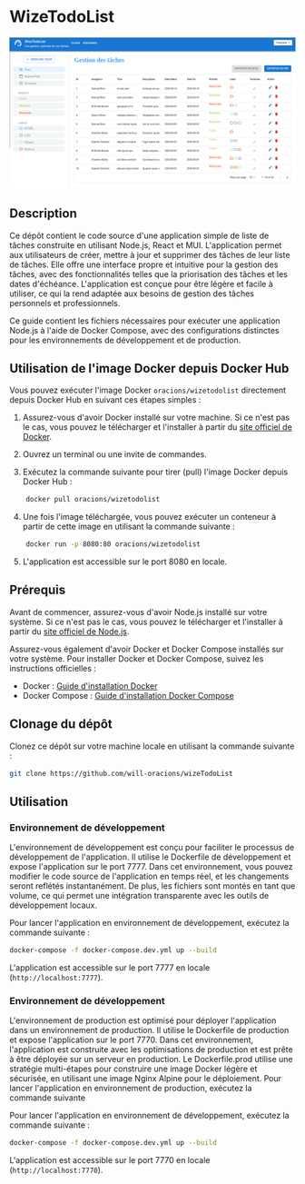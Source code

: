 # WizeTodoList

![Capture d'écran](screenshoot.png)


## Description
Ce dépôt contient le code source d'une application simple de liste de tâches construite en utilisant Node.js, React et MUI. L'application permet aux utilisateurs de créer, mettre à jour et supprimer des tâches de leur liste de tâches. Elle offre une interface propre et intuitive pour la gestion des tâches, avec des fonctionnalités telles que la priorisation des tâches et les dates d'échéance. L'application est conçue pour être légère et facile à utiliser, ce qui la rend adaptée aux besoins de gestion des tâches personnels et professionnels.


Ce guide contient les fichiers nécessaires pour exécuter une application Node.js à l'aide de Docker Compose, avec des configurations distinctes pour les environnements de développement et de production.

## Utilisation de l'image Docker depuis Docker Hub

Vous pouvez exécuter l'image Docker `oracions/wizetodolist` directement depuis Docker Hub en suivant ces étapes simples :

1. Assurez-vous d'avoir Docker installé sur votre machine. Si ce n'est pas le cas, vous pouvez le télécharger et l'installer à partir du [site officiel de Docker](https://www.docker.com/get-started).

2. Ouvrez un terminal ou une invite de commandes.

3. Exécutez la commande suivante pour tirer (pull) l'image Docker depuis Docker Hub :

```bash
    docker pull oracions/wizetodolist
```

4. Une fois l'image téléchargée, vous pouvez exécuter un conteneur à partir de cette image en utilisant la commande suivante :

```bash
    docker run -p 8080:80 oracions/wizetodolist
```
5. L'application est accessible sur le port 8080 en locale.

## Prérequis

Avant de commencer, assurez-vous d'avoir Node.js installé sur votre système. Si ce n'est pas le cas, vous pouvez le télécharger et l'installer à partir du [site officiel de Node.js](https://nodejs.org/).


Assurez-vous également d'avoir Docker et Docker Compose installés sur votre système. Pour installer Docker et Docker Compose, suivez les instructions officielles :

- Docker : [Guide d'installation Docker](https://docs.docker.com/get-docker/)
- Docker Compose : [Guide d'installation Docker Compose](https://docs.docker.com/compose/install/)


## Clonage du dépôt

Clonez ce dépôt sur votre machine locale en utilisant la commande suivante :

```bash
git clone https://github.com/will-oracions/wizeTodoList
```

## Utilisation

### Environnement de développement
L'environnement de développement est conçu pour faciliter le processus de développement de l'application. Il utilise le Dockerfile de développement et expose l'application sur le port 7777. Dans cet environnement, vous pouvez modifier le code source de l'application en temps réel, et les changements seront reflétés instantanément. De plus, les fichiers sont montés en tant que volume, ce qui permet une intégration transparente avec les outils de développement locaux. 

Pour lancer l'application en environnement de développement, exécutez la commande suivante :

```bash
docker-compose -f docker-compose.dev.yml up --build
```

L'application est accessible sur le port 7777 en locale (`http://localhost:7777`).


### Environnement de développement
L'environnement de production est optimisé pour déployer l'application dans un environnement de production. Il utilise le Dockerfile de production et expose l'application sur le port 7770. Dans cet environnement, l'application est construite avec les optimisations de production et est prête à être déployée sur un serveur en production. Le Dockerfile.prod utilise une stratégie multi-étapes pour construire une image Docker légère et sécurisée, en utilisant une image Nginx Alpine pour le déploiement. Pour lancer l'application en environnement de production, exécutez la commande suivante

Pour lancer l'application en environnement de développement, exécutez la commande suivante :

```bash
docker-compose -f docker-compose.dev.yml up --build
```

L'application est accessible sur le port 7770 en locale (`http://localhost:7770`).
